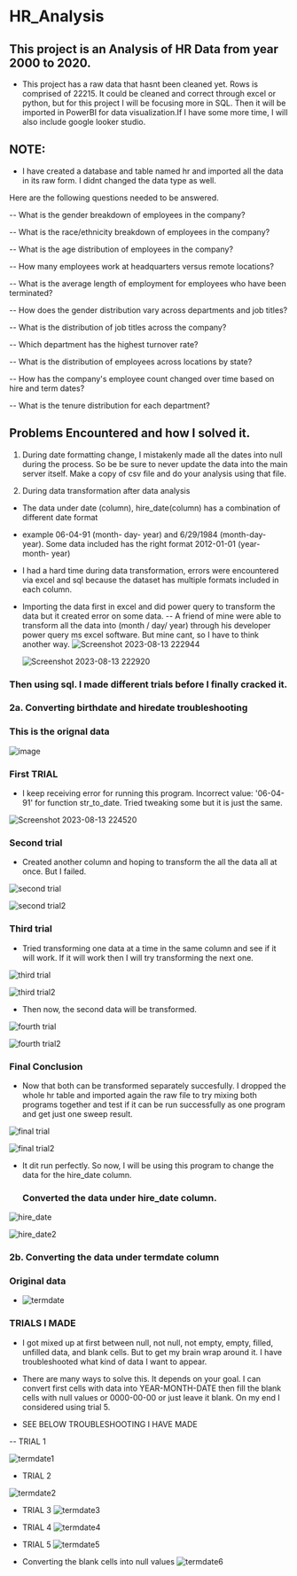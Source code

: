 # HR_Analysis
## This project is an Analysis of HR Data from year 2000 to 2020. 
-  This project has a raw data that hasnt been cleaned yet. Rows is comprised of 22215. It could be cleaned and correct through excel or python, but for this project I will be focusing more in SQL. Then it will be imported in PowerBI for data visualization.If I have some more time, I will also include google looker studio.


## NOTE: 
- I have created a database and table named hr and imported all the data in its raw form. I didnt changed the data type as well.

 Here are the following questions needed to be answered.

-- What is the gender breakdown of employees in the company?


-- What is the race/ethnicity breakdown of employees in the company?


-- What is the age distribution of employees in the company?


-- How many employees work at headquarters versus remote locations?


-- What is the average length of employment for employees who have been terminated?


-- How does the gender distribution vary across departments and job titles?


-- What is the distribution of job titles across the company?


-- Which department has the highest turnover rate?


-- What is the distribution of employees across locations by state?


-- How has the company's employee count changed over time based on hire and term dates?


-- What is the tenure distribution for each department?

## Problems Encountered and how I solved it.

1. During date formatting change, I mistakenly made all the dates into null during the process. So be be sure to never update the data into the main server itself. Make a copy of csv file and do your analysis using that file. 

2. During data transformation after data analysis
- The data under date (column), hire_date(column) has a combination of different date format
- example  06-04-91 (month- day- year) and  6/29/1984 (month-day- year). Some data included has the right format 2012-01-01 (year- month- year)

- I had a hard time during data transformation, errors were encountered via excel and sql because the dataset has multiple formats included in each column.

- Importing the data first in excel and did power query to transform the data but it created error on some data.
-- A friend of mine were able to transform all the data into (month / day/ year) through his developer power query ms excel software. But mine cant, so I have to think another way.
![Screenshot 2023-08-13 222944](https://github.com/lois4801/HR_Analysis/assets/96842662/182d9361-cd79-46c0-ac03-0b8634faa285)


  ![Screenshot 2023-08-13 222920](https://github.com/lois4801/HR_Analysis/assets/96842662/a597042e-a459-4c36-bc4b-e020e257f7b4)



### Then using sql. I made different trials before I finally cracked it.


### 2a. Converting birthdate and hiredate troubleshooting
### This is the orignal data
![image](https://github.com/lois4801/HR_Analysis/assets/96842662/a165f68d-4a12-41bd-9129-cf941cb8c78f)


### First TRIAL
- I keep receiving error for running this program. Incorrect value: '06-04-91' for function str_to_date. Tried tweaking some but it is just the same.

![Screenshot 2023-08-13 224520](https://github.com/lois4801/HR_Analysis/assets/96842662/76aefd21-a108-4595-9139-811c348d3de7)

### Second trial
-  Created another column and hoping to transform the all the data all at once. But I failed.

![second trial](https://github.com/lois4801/HR_Analysis/assets/96842662/ed8b0f18-d618-4cc3-8fca-d27b371d624d)


![second trial2](https://github.com/lois4801/HR_Analysis/assets/96842662/7afaa0fe-3867-4abf-baeb-182c01b7fc68)


### Third trial
- Tried transforming one data at a time in the same column and see if it will work. If it will work then I will try transforming the next one.

![third trial](https://github.com/lois4801/HR_Analysis/assets/96842662/dc9489f1-f701-439a-a6e6-43dd983f0756)

![third trial2](https://github.com/lois4801/HR_Analysis/assets/96842662/0b79d5ea-d92b-4a5d-b5a3-5229be371321)


- Then now, the second data will be transformed.

![fourth trial](https://github.com/lois4801/HR_Analysis/assets/96842662/d3681ee7-415f-4d61-b675-95a4bcad2544)



  ![fourth trial2](https://github.com/lois4801/HR_Analysis/assets/96842662/8e86db05-8557-44ea-a1a3-e5c5e13e84bd)


### Final Conclusion
- Now that both can be transformed separately succesfully. I dropped the whole hr table and imported again the raw file to try mixing both programs together and test if it can be run successfully as one program and get just one sweep result.
  
![final trial](https://github.com/lois4801/HR_Analysis/assets/96842662/250a923e-ce60-44fd-8d40-b0d7d93c66b2)

![final trial2](https://github.com/lois4801/HR_Analysis/assets/96842662/e73e293b-1111-4f56-a8f5-efddacbc820a)



- It dit run perfectly. So now, I will be using this program to change the data for the hire_date column.

  ###  Converted the data under hire_date column.

![hire_date](https://github.com/lois4801/HR_Analysis/assets/96842662/989cfd0f-895e-4ccf-bfe3-f574b6a59a53)


![hire_date2](https://github.com/lois4801/HR_Analysis/assets/96842662/0f31e1db-55c7-44ad-90e8-778f3d7141ce)


### 2b. Converting the data under termdate column
### Original data
- ![termdate](https://github.com/lois4801/HR_Analysis/assets/96842662/c1c6f0ab-aaa8-4e6b-b23a-510cf0f9954e)

### TRIALS I MADE
- I got mixed up at first between null, not null, not empty, empty, filled, unfilled data, and blank cells. But to get my 
 brain wrap around it. I have troubleshooted what kind of data I want to appear.

- There are many ways to solve this. It depends on your goal. I can convert first cells with data into YEAR-MONTH-DATE then fill the blank cells with null values or 0000-00-00  or just leave it blank. On my end I considered using trial 5.

 -  SEE BELOW TROUBLESHOOTING I HAVE MADE

-- TRIAL 1

![termdate1](https://github.com/lois4801/HR_Analysis/assets/96842662/33914cd6-bb6e-44ce-93fe-d83c9e48f398)


- TRIAL 2

![termdate2](https://github.com/lois4801/HR_Analysis/assets/96842662/01825099-0f7e-48e4-ab4f-2b300a9f6578)

- TRIAL 3
![termdate3](https://github.com/lois4801/HR_Analysis/assets/96842662/7d17f457-3190-49ad-aad0-146d57b598bc)

- TRIAL 4
![termdate4](https://github.com/lois4801/HR_Analysis/assets/96842662/ecb87fe0-2ca6-4d89-b417-a305cde5085a)

- TRIAL 5
![termdate5](https://github.com/lois4801/HR_Analysis/assets/96842662/bab7988c-bf55-49b1-844e-7ba01afbccbb)

- Converting the blank cells into null values
![termdate6](https://github.com/lois4801/HR_Analysis/assets/96842662/7366024b-c30d-415c-982c-261fe46dca5d)




  
